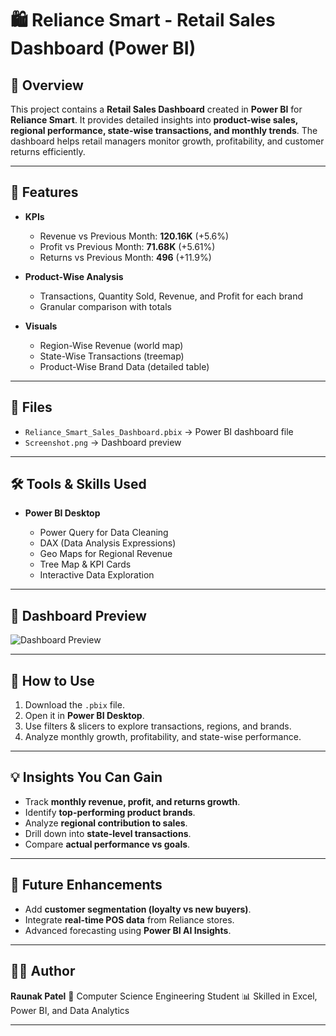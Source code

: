 # 🛍 Reliance Smart - Retail Sales Dashboard (Power BI)

## 📌 Overview

This project contains a **Retail Sales Dashboard** created in **Power BI** for **Reliance Smart**.
It provides detailed insights into **product-wise sales, regional performance, state-wise transactions, and monthly trends**.
The dashboard helps retail managers monitor growth, profitability, and customer returns efficiently.

---

## 🚀 Features

* **KPIs**

  * Revenue vs Previous Month: **120.16K** (+5.6%)
  * Profit vs Previous Month: **71.68K** (+5.61%)
  * Returns vs Previous Month: **496** (+11.9%)

* **Product-Wise Analysis**

  * Transactions, Quantity Sold, Revenue, and Profit for each brand
  * Granular comparison with totals

* **Visuals**

  * Region-Wise Revenue (world map)
  * State-Wise Transactions (treemap)
  * Product-Wise Brand Data (detailed table)

---

## 📂 Files

* `Reliance_Smart_Sales_Dashboard.pbix` → Power BI dashboard file
* `Screenshot.png` → Dashboard preview

---

## 🛠 Tools & Skills Used

* **Power BI Desktop**

  * Power Query for Data Cleaning
  * DAX (Data Analysis Expressions)
  * Geo Maps for Regional Revenue
  * Tree Map & KPI Cards
  * Interactive Data Exploration

---

## 📸 Dashboard Preview

![Dashboard Preview](Screenshot.png)

---

## 🔧 How to Use

1. Download the `.pbix` file.
2. Open it in **Power BI Desktop**.
3. Use filters & slicers to explore transactions, regions, and brands.
4. Analyze monthly growth, profitability, and state-wise performance.

---

## 💡 Insights You Can Gain

* Track **monthly revenue, profit, and returns growth**.
* Identify **top-performing product brands**.
* Analyze **regional contribution to sales**.
* Drill down into **state-level transactions**.
* Compare **actual performance vs goals**.

---

## 📌 Future Enhancements

* Add **customer segmentation (loyalty vs new buyers)**.
* Integrate **real-time POS data** from Reliance stores.
* Advanced forecasting using **Power BI AI Insights**.

---

## 👨‍💻 Author

**Raunak Patel**
📌 Computer Science Engineering Student
📊 Skilled in Excel, Power BI, and Data Analytics

---
